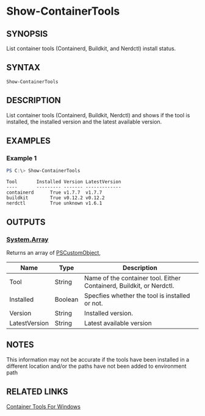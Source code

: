 ﻿---
external help file: ContainerToolsForWindows.psm1-help.xml
Module Name: ContainerToolsForWindows
online version:
schema: 2.0.0
---

# Show-ContainerTools

## SYNOPSIS

List container tools (Containerd, Buildkit, and Nerdctl) install status.

## SYNTAX

```
Show-ContainerTools
```

## DESCRIPTION

List container tools (Containerd, Buildkit, Nerdctl) and shows if the tool is installed, the installed version and the latest available version.

## EXAMPLES

### Example 1

```powershell
PS C:\> Show-ContainerTools
```

```Output
Tool       Installed Version LatestVersion
----       --------- ------- -------------
containerd      True v1.7.7  v1.7.7
buildkit        True v0.12.2 v0.12.2
nerdctl         True unknown v1.6.1
```

## OUTPUTS

### [System.Array](https://learn.microsoft.com/en-us/dotnet/api/system.array?view=net-7.0)

Returns an array of [PSCustomObject](https://learn.microsoft.com/en-us/dotnet/api/system.management.automation.pscustomobject?view=powershellsdk-7.3.0),

| Name | Type | Description |
| -------- | ------- | ------- |
|Tool| String | Name of the container tool. Either Containerd, Buildkit, or Nerdctl. |
|Installed| Boolean | Specfies whether the tool is installed or not. |
|Version| String | Installed version. |
|LatestVersion| String | Latest available version |

## NOTES

This information may not be accurate if the tools have been installed in a different location and/or the paths have not been added to environment path

## RELATED LINKS
[Container Tools For Windows](ContainerToolsForWindows.md)
